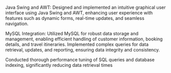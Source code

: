 Java Swing and AWT: Designed and implemented an intuitive graphical user interface using Java Swing and AWT, enhancing user experience with features such as dynamic forms, real-time updates, and seamless navigation.


MySQL Integration: Utilized MySQL for robust data storage and management, enabling efficient handling of customer information, booking details, and travel itineraries. Implemented complex queries for data retrieval, updates, and reporting, ensuring data integrity and consistency.


Conducted thorough performance tuning of SQL queries and database indexing, significantly reducing data retrieval times
